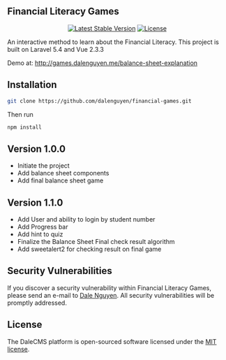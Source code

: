 Financial Literacy Games
-----------

<p align="center">
<a href="https://packagist.org/packages/laravel/framework"><img src="https://poser.pugx.org/laravel/framework/v/stable.svg" alt="Latest Stable Version"></a>
<a href="https://packagist.org/packages/laravel/framework"><img src="https://poser.pugx.org/laravel/framework/license.svg" alt="License"></a>
</p>

An interactive method to learn about the Financial Literacy. This project is built on Laravel 5.4 and Vue 2.3.3

Demo at: http://games.dalenguyen.me/balance-sheet-explanation

Installation
------------

```bash
git clone https://github.com/dalenguyen/financial-games.git
```

Then run

```bash
npm install
```

## Version 1.0.0

* Initiate the project
* Add balance sheet components
* Add final balance sheet game

## Version 1.1.0

* Add User and ability to login by student number
* Add Progress bar
* Add hint to quiz
* Finalize the Balance Sheet Final check result algorithm
* Add sweetalert2 for checking result on final game

## Security Vulnerabilities

If you discover a security vulnerability within Financial Literacy Games, please send an e-mail to [Dale Nguyen](dungnq@itbox4vn.com). All security vulnerabilities will be promptly addressed.

## License

The DaleCMS platform is open-sourced software licensed under the [MIT license](http://opensource.org/licenses/MIT).
